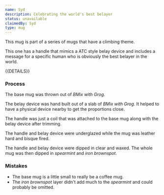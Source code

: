 ```yaml
---
name: Syd
description: Celebrating the world's best belayer
status: unavailable
claimedBy: Syd
type: mug
---
```


This mug is part of a series of mugs that have a climbing theme. 

This one has a handle that mimics a ATC style belay device and includes a message for a specific human who is obviously the best belayer in the world.

{{DETAILS}}

### Process

The base mug was thrown out of *BMix with Grog*. 

The belay device was hand built out of a slab of *BMix with Grog*. It helped to have a physical device nearby to get the proportions close.

The handle was just a coil that was attached to the base mug along with the belay device after trimming.

The handle and belay device were underglazed while the mug was leather hard and bisque fired.

The handle and belay device were dipped in clear and waxed. The whole mug was then dipped in *spearmint* and *iron brownspot*.

### Mistakes

* The base mug is a little small to really be a coffee mug.
* The *iron brownspot* layer didn't add much to the *spearmint* and could probably be omitted.